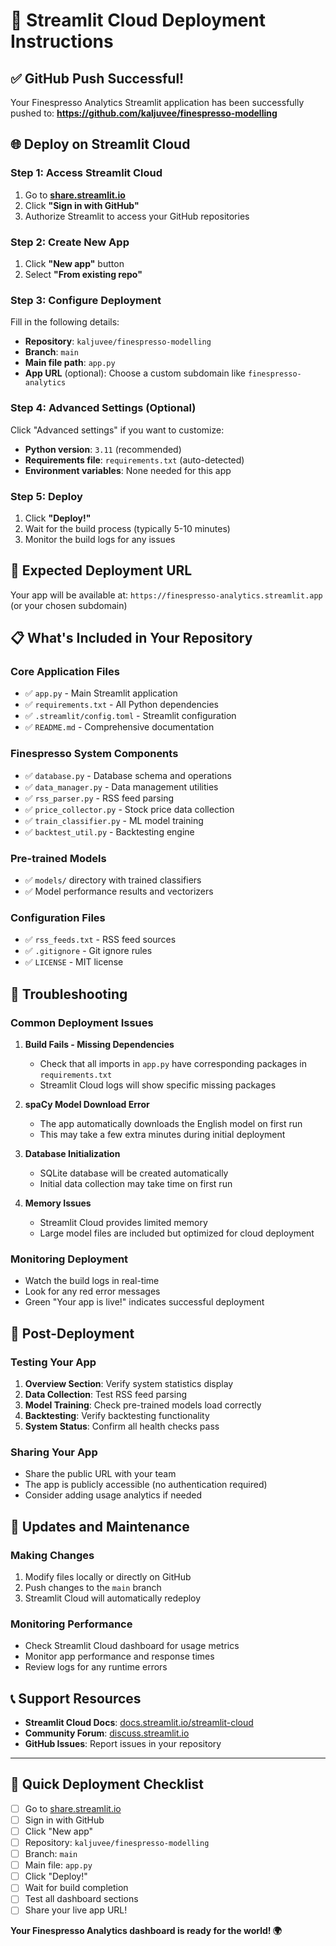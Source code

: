 # 🚀 Streamlit Cloud Deployment Instructions

## ✅ GitHub Push Successful!

Your Finespresso Analytics Streamlit application has been successfully pushed to:
**https://github.com/kaljuvee/finespresso-modelling**

## 🌐 Deploy on Streamlit Cloud

### Step 1: Access Streamlit Cloud
1. Go to **[share.streamlit.io](https://share.streamlit.io)**
2. Click **"Sign in with GitHub"**
3. Authorize Streamlit to access your GitHub repositories

### Step 2: Create New App
1. Click **"New app"** button
2. Select **"From existing repo"**

### Step 3: Configure Deployment
Fill in the following details:

- **Repository**: `kaljuvee/finespresso-modelling`
- **Branch**: `main`
- **Main file path**: `app.py`
- **App URL** (optional): Choose a custom subdomain like `finespresso-analytics`

### Step 4: Advanced Settings (Optional)
Click "Advanced settings" if you want to customize:
- **Python version**: `3.11` (recommended)
- **Requirements file**: `requirements.txt` (auto-detected)
- **Environment variables**: None needed for this app

### Step 5: Deploy
1. Click **"Deploy!"**
2. Wait for the build process (typically 5-10 minutes)
3. Monitor the build logs for any issues

## 🎯 Expected Deployment URL
Your app will be available at:
`https://finespresso-analytics.streamlit.app` (or your chosen subdomain)

## 📋 What's Included in Your Repository

### Core Application Files
- ✅ `app.py` - Main Streamlit application
- ✅ `requirements.txt` - All Python dependencies
- ✅ `.streamlit/config.toml` - Streamlit configuration
- ✅ `README.md` - Comprehensive documentation

### Finespresso System Components
- ✅ `database.py` - Database schema and operations
- ✅ `data_manager.py` - Data management utilities
- ✅ `rss_parser.py` - RSS feed parsing
- ✅ `price_collector.py` - Stock price data collection
- ✅ `train_classifier.py` - ML model training
- ✅ `backtest_util.py` - Backtesting engine

### Pre-trained Models
- ✅ `models/` directory with trained classifiers
- ✅ Model performance results and vectorizers

### Configuration Files
- ✅ `rss_feeds.txt` - RSS feed sources
- ✅ `.gitignore` - Git ignore rules
- ✅ `LICENSE` - MIT license

## 🔧 Troubleshooting

### Common Deployment Issues

1. **Build Fails - Missing Dependencies**
   - Check that all imports in `app.py` have corresponding packages in `requirements.txt`
   - Streamlit Cloud logs will show specific missing packages

2. **spaCy Model Download Error**
   - The app automatically downloads the English model on first run
   - This may take a few extra minutes during initial deployment

3. **Database Initialization**
   - SQLite database will be created automatically
   - Initial data collection may take time on first run

4. **Memory Issues**
   - Streamlit Cloud provides limited memory
   - Large model files are included but optimized for cloud deployment

### Monitoring Deployment
- Watch the build logs in real-time
- Look for any red error messages
- Green "Your app is live!" indicates successful deployment

## 🎉 Post-Deployment

### Testing Your App
1. **Overview Section**: Verify system statistics display
2. **Data Collection**: Test RSS feed parsing
3. **Model Training**: Check pre-trained models load correctly
4. **Backtesting**: Verify backtesting functionality
5. **System Status**: Confirm all health checks pass

### Sharing Your App
- Share the public URL with your team
- The app is publicly accessible (no authentication required)
- Consider adding usage analytics if needed

## 🔄 Updates and Maintenance

### Making Changes
1. Modify files locally or directly on GitHub
2. Push changes to the `main` branch
3. Streamlit Cloud will automatically redeploy

### Monitoring Performance
- Check Streamlit Cloud dashboard for usage metrics
- Monitor app performance and response times
- Review logs for any runtime errors

## 📞 Support Resources

- **Streamlit Cloud Docs**: [docs.streamlit.io/streamlit-cloud](https://docs.streamlit.io/streamlit-cloud)
- **Community Forum**: [discuss.streamlit.io](https://discuss.streamlit.io)
- **GitHub Issues**: Report issues in your repository

---

## 🎯 Quick Deployment Checklist

- [ ] Go to [share.streamlit.io](https://share.streamlit.io)
- [ ] Sign in with GitHub
- [ ] Click "New app"
- [ ] Repository: `kaljuvee/finespresso-modelling`
- [ ] Branch: `main`
- [ ] Main file: `app.py`
- [ ] Click "Deploy!"
- [ ] Wait for build completion
- [ ] Test all dashboard sections
- [ ] Share your live app URL!

**Your Finespresso Analytics dashboard is ready for the world! 🌍**

